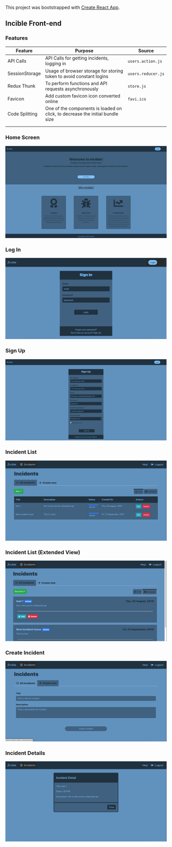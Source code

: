 This project was bootstrapped with [Create React App](https://github.com/facebook/create-react-app).

## Incible Front-end


### Features
| Feature        | Purpose                                                             | Source             |
|----------------|---------------------------------------------------------------------|--------------------|
| API Calls      | API Calls for getting incidents, logging in                         | `users.action.js`  |
| SessionStorage | Usage of browser storage for storing token to avoid constant logins | `users.reducer.js` |
| Redux Thunk    | To perform functions and API requests asynchronously                | `store.js`         |
| Favicon | Add custom favicon icon converted online                                   | `favi.ico`              |
|Code Splitting                | One of the components is loaded on click, to decrease the initial bundle size |                    |
|                |                                                                     |                    |
|                |                                                                     |                    |

### Home Screen
![Image](./Incible_Snapshots/HomeScreen.png)

### Log In
![Image](./Incible_Snapshots/SignIn.png)

### Sign Up
![Image](./Incible_Snapshots/SignUp.png)

###  Incident List
![Image](./Incible_Snapshots/Incidents_List.png)

###  Incident List (Extended View)
![Image](./Incible_Snapshots/Incidents_List_ExtendedView.png)

### Create Incident
![Image](./Incible_Snapshots/Create_Incident.png)

### Incident Details
![Image](./Incible_Snapshots/Incident_Details.png)
